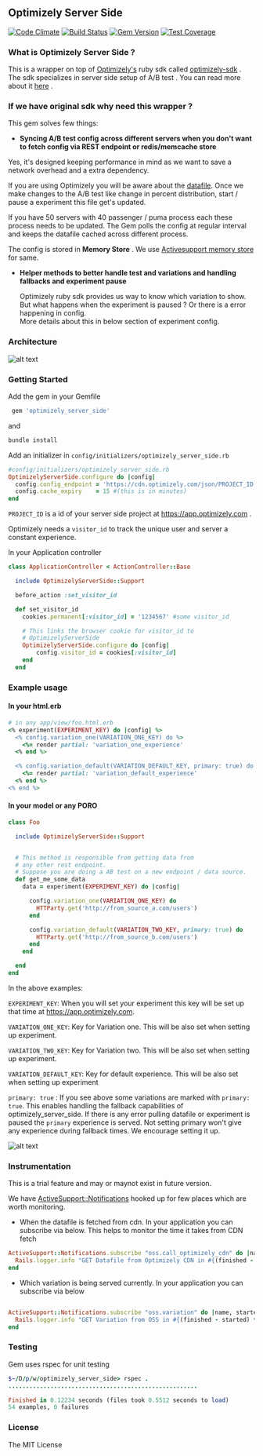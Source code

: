 ## Optimizely Server Side

[![Code Climate](https://codeclimate.com/github/ankit8898/optimizely_config_provider/badges/gpa.svg)](https://codeclimate.com/github/ankit8898/optimizely_config_provider) [![Build Status](https://travis-ci.org/ankit8898/optimizely_server_side.svg?branch=master)](https://travis-ci.org/ankit8898/optimizely_server_side)
[![Gem Version](https://badge.fury.io/rb/optimizely_server_side.svg)](https://badge.fury.io/rb/optimizely_server_side)
[![Test Coverage](https://codeclimate.com/github/ankit8898/optimizely_config_provider/badges/coverage.svg)](https://codeclimate.com/github/ankit8898/optimizely_config_provider/coverage)

### What is Optimizely Server Side ?

This is a wrapper on top of [Optimizely's](https://app.optimizely.com/projects) ruby sdk called [optimizely-sdk](https://github.com/optimizely/ruby-sdk) . The sdk specializes in server side setup of A/B test . You can read more about it [here](http://developers.optimizely.com/server/introduction/index.html) .

### If we have original sdk why need this wrapper ?

This gem solves few things:

 - **Syncing A/B test config across different servers when you don't want to fetch config via REST endpoint or redis/memcache store**

  Yes, it's designed keeping performance in mind as we want to save a network overhead and a extra dependency.

  If you are using Optimizely you will be aware about the [datafile](http://developers.optimizely.com/server/reference/index.html#datafile). Once we make changes to the A/B test like change in percent distribution, start / pause a experiment this file get's updated.

  If you have 50 servers with 40 passenger / puma process each these process needs to be updated.  The Gem polls the config at regular interval and keeps the datafile cached across different process.

  The config is stored in **Memory Store** . We use [Activesupport memory store](http://api.rubyonrails.org/classes/ActiveSupport/Cache/MemoryStore.html) for same.

* **Helper methods to better handle test and variations and handling fallbacks and experiment pause**

  Optimizely ruby sdk provides us way to know which variation to show. But what happens when the experiment is paused ? Or there is a error happening in config.  
  More details about this in below section of experiment config.

### Architecture

![alt text](https://github.com/ankit8898/optimizely_server_side/blob/master/docs/general_architecture.png
 "Architecture")

### Getting Started

Add the gem in your Gemfile

```ruby
 gem 'optimizely_server_side'
```

and

```ruby
bundle install
```

Add an initializer in `config/initializers/optimizely_server_side.rb`

```ruby
#config/initializers/optimizely_server_side.rb
OptimizelyServerSide.configure do |config|
  config.config_endpoint = 'https://cdn.optimizely.com/json/PROJECT_ID.json'
  config.cache_expiry    = 15 #(this is in minutes)
end

```
`PROJECT_ID` is a id of your  server side project at https://app.optimizely.com .


Optimizely needs a `visitor_id` to track the unique user and server a constant experience.  

In your Application controller

```ruby
class ApplicationController < ActionController::Base

  include OptimizelyServerSide::Support

  before_action :set_visitor_id

  def set_visitor_id
    cookies.permanent[:visitor_id] = '1234567' #some visitor_id

    # This links the browser cookie for visitor_id to
    # OptimizelyServerSide
    OptimizelyServerSide.configure do |config|  
        config.visitor_id = cookies[:visitor_id]
    end
  end

```

### Example usage

#### In your html.erb

```ruby
# in any app/view/foo.html.erb
<% experiment(EXPERIMENT_KEY) do |config| %>
  <% config.variation_one(VARIATION_ONE_KEY) do %>
    <%= render partial: 'variation_one_experience'    
  <% end %>

  <% config.variation_default(VARIATION_DEFAULT_KEY, primary: true) do %>
    <%= render partial: 'variation_default_experience'    
  <% end %>
<% end %>
```

#### In your model or any PORO

```ruby
class Foo

  include OptimizelyServerSide::Support


  # This method is responsible from getting data from
  # any other rest endpoint.
  # Suppose you are doing a AB test on a new endpoint / data source.
  def get_me_some_data
    data = experiment(EXPERIMENT_KEY) do |config|

      config.variation_one(VARIATION_ONE_KEY) do
        HTTParty.get('http://from_source_a.com/users')
      end

      config.variation_default(VARIATION_TWO_KEY, primary: true) do
        HTTParty.get('http://from_source_b.com/users')
      end
    end

  end
end
```

In the above examples:

`EXPERIMENT_KEY`: When you will set your experiment this key will be set up that time at https://app.optimizely.com.

`VARIATION_ONE_KEY`: Key for Variation one. This will be also set when setting up experiment.

`VARIATION_TWO_KEY`: Key for Variation two. This will be also set when setting up experiment.

`VARIATION_DEFAULT_KEY`: Key for default experience. This will be also set when setting up experiment

`primary: true` : If you see above some variations are marked with `primary: true`. This enables handling the fallback capabilities of optimizely_server_side. If there is any error pulling datafile or experiment is paused the `primary` experience is served.  Not setting primary won't give any experience during fallback times.  We encourage setting it up.

![alt text](https://github.com/ankit8898/optimizely_server_side/blob/master/docs/screenshot.png "Logo Title Text 1")


### Instrumentation

This is a trial feature and may or maynot exist in future version.

We have [ActiveSupport::Notifications](http://api.rubyonrails.org/classes/ActiveSupport/Notifications.html) hooked up for few places which are worth monitoring.


* When the datafile is fetched from cdn. In your application you can subscribe via below. This helps to monitor the time it takes from CDN fetch

```ruby
ActiveSupport::Notifications.subscribe "oss.call_optimizely_cdn" do |name, started, finished, unique_id, data|
  Rails.logger.info "GET Datafile from Optimizely CDN in #{(finished - started) * 1000} ms"
end
```
* Which variation is being served currently. In your application you can subscribe via below

```ruby

ActiveSupport::Notifications.subscribe "oss.variation" do |name, started, finished, unique_id, data|
  Rails.logger.info "GET Variation from OSS in #{(finished - started) * 1000} ms with variation key #{data[:variation]}"
end
```
### Testing

Gem uses rspec for unit testing

```ruby
$~/D/p/w/optimizely_server_side> rspec .
......................................................

Finished in 0.12234 seconds (files took 0.5512 seconds to load)
54 examples, 0 failures

```

### License

The MIT License
